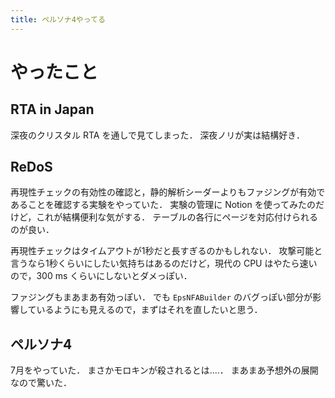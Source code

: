 ```yaml
---
title: ペルソナ4やってる
---
```


# やったこと

## RTA in Japan

深夜のクリスタル RTA を通しで見てしまった．
深夜ノリが実は結構好き．

## ReDoS

再現性チェックの有効性の確認と，静的解析シーダーよりもファジングが有効であることを確認する実験をやっていた．
実験の管理に Notion を使ってみたのだけど，これが結構便利な気がする．
テーブルの各行にページを対応付けられるのが良い．

再現性チェックはタイムアウトが1秒だと長すぎるのかもしれない．
攻撃可能と言うなら1秒くらいにしたい気持ちはあるのだけど，現代の CPU はやたら速いので，300 ms くらいにしないとダメっぽい．

ファジングもまあまあ有効っぽい．
でも `EpsNFABuilder` のバグっぽい部分が影響しているようにも見えるので，まずはそれを直したいと思う．

## ペルソナ4

7月をやっていた．
まさかモロキンが殺されるとは‥‥．
まあまあ予想外の展開なので驚いた．
